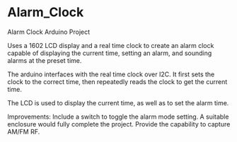 # Alarm_Clock
Alarm Clock Arduino Project

Uses a 1602 LCD display and a real time clock to create an alarm clock capable of displaying the current time, setting an alarm, and sounding alarms at the preset time.

The arduino interfaces with the real time clock over I2C. It first sets the clock to the correct time, then repeatedly reads the clock to get the current time. 

The LCD is used to display the current time, as well as to set the alarm time.

Improvements:
Include a switch to toggle the alarm mode setting.
A suitable enclosure would fully complete the project.
Provide the capability to capture AM/FM RF.
